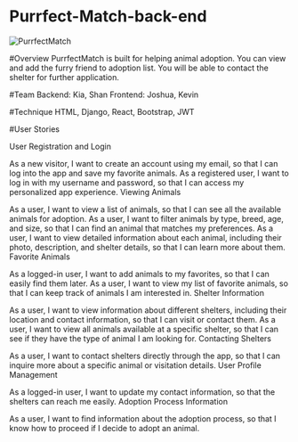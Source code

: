 # Purrfect-Match-back-end
![PurrfectMatch](https://github.com/Kevelaz/Purrfect-Match-back-end/assets/149891853/563ae4e1-8c56-444b-8bd5-77933e70477e)


#Overview
PurrfectMatch is built for helping animal adoption. You can view and add the furry friend to adoption list. You will be able to contact the shelter for further application.

#Team
Backend: Kia, Shan
Frontend: Joshua, Kevin

#Technique
HTML, Django, React, Bootstrap, JWT

#User Stories

User Registration and Login

As a new visitor, I want to create an account using my email, so that I can log into the app and save my favorite animals.
As a registered user, I want to log in with my username and password, so that I can access my personalized app experience.
Viewing Animals

As a user, I want to view a list of animals, so that I can see all the available animals for adoption.
As a user, I want to filter animals by type, breed, age, and size, so that I can find an animal that matches my preferences.
As a user, I want to view detailed information about each animal, including their photo, description, and shelter details, so that I can learn more about them.
Favorite Animals

As a logged-in user, I want to add animals to my favorites, so that I can easily find them later.
As a user, I want to view my list of favorite animals, so that I can keep track of animals I am interested in.
Shelter Information

As a user, I want to view information about different shelters, including their location and contact information, so that I can visit or contact them.
As a user, I want to view all animals available at a specific shelter, so that I can see if they have the type of animal I am looking for.
Contacting Shelters

As a user, I want to contact shelters directly through the app, so that I can inquire more about a specific animal or visitation details.
User Profile Management

As a logged-in user, I want to update my contact information, so that the shelters can reach me easily.
Adoption Process Information

As a user, I want to find information about the adoption process, so that I know how to proceed if I decide to adopt an animal.


